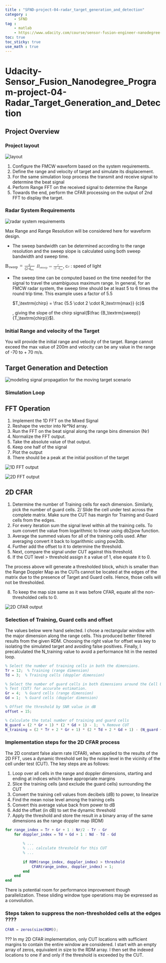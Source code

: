 ```yaml
---
title : "SFND-project-04-radar_target_generation_and_detection"
category :
    - SFND
tag : 
    - matlab
    - https://www.udacity.com/course/sensor-fusion-engineer-nanodegree--nd313
toc: true  
toc_sticky: true 
use_math : true
---
```




# Udacity-Sensor_Fusion_Nanodegree_Program-project-04-Radar_Target_Generation_and_Detection




## Project Overview

### Project layout

![layout](./images/layout.png)

1. Configure the FMCW waveform based on the system requirements.
2. Define the range and velocity of target and simulate its displacement.
3. For the same simulation loop process the transmit and receive signal to determine the beat signal
4. Perform Range FFT on the received signal to determine the Range
5. Towards the end, perform the CFAR processing on the output of 2nd FFT to display the target.


### Radar System Requirements

![radar system requirements](./images/radar%20system%20requirements.png)

Max Range and Range Resolution will be considered here for waveform design.

- The sweep bandwidth can be determined according to the range resolution and the sweep slope is calculated using both sweep bandwidth and sweep time.

<p><span class="MathJax_Preview" style="color: inherit; display: none;"></span><span class="MathJax" id="MathJax-Element-1-Frame" tabindex="0" data-mathml="<math xmlns=&quot;http://www.w3.org/1998/Math/MathML&quot;><msub><mi>B</mi><mrow class=&quot;MJX-TeXAtom-ORD&quot;><mtext>sweep</mtext></mrow></msub><mo>=</mo><mfrac><mi>c</mi><mrow><mo stretchy=&quot;false&quot;>(</mo><mn>2</mn><mo>&amp;#x22C5;</mo><msub><mi>d</mi><mrow class=&quot;MJX-TeXAtom-ORD&quot;><mtext>res</mtext></mrow></msub></mrow></mfrac></math>" role="presentation" style="position: relative;"><nobr aria-hidden="true"><span class="math" id="MathJax-Span-1" style="width: 7.212em; display: inline-block;"><span style="display: inline-block; position: relative; width: 6.193em; height: 0px; font-size: 116%;"><span style="position: absolute; clip: rect(1.569em, 1006.19em, 3.098em, -999.998em); top: -2.388em; left: 0em;"><span class="mrow" id="MathJax-Span-2"><span class="msubsup" id="MathJax-Span-3"><span style="display: inline-block; position: relative; width: 2.627em; height: 0px;"><span style="position: absolute; clip: rect(3.215em, 1000.75em, 4.116em, -999.998em); top: -3.995em; left: 0em;"><span class="mi" id="MathJax-Span-4" style="font-family: MathJax_Math-italic;">B</span><span style="display: inline-block; width: 0px; height: 3.999em;"></span></span><span style="position: absolute; top: -3.838em; left: 0.746em;"><span class="texatom" id="MathJax-Span-5"><span class="mrow" id="MathJax-Span-6"><span class="mtext" id="MathJax-Span-7" style="font-size: 70.7%; font-family: MathJax_Main;">sweep</span></span></span><span style="display: inline-block; width: 0px; height: 3.999em;"></span></span></span></span><span class="mo" id="MathJax-Span-8" style="font-family: MathJax_Main; padding-left: 0.276em;">=</span><span class="mfrac" id="MathJax-Span-9" style="padding-left: 0.276em;"><span style="display: inline-block; position: relative; width: 2em; height: 0px; margin-right: 0.12em; margin-left: 0.12em;"><span style="position: absolute; clip: rect(3.568em, 1000.32em, 4.116em, -999.998em); top: -4.387em; left: 50%; margin-left: -0.155em;"><span class="mi" id="MathJax-Span-10" style="font-size: 70.7%; font-family: MathJax_Math-italic;">c</span><span style="display: inline-block; width: 0px; height: 3.999em;"></span></span><span style="position: absolute; clip: rect(3.333em, 1001.84em, 4.312em, -999.998em); top: -3.564em; left: 50%; margin-left: -0.938em;"><span class="mrow" id="MathJax-Span-11"><span class="mo" id="MathJax-Span-12" style="font-size: 70.7%; font-family: MathJax_Main;">(</span><span class="mn" id="MathJax-Span-13" style="font-size: 70.7%; font-family: MathJax_Main;">2</span><span class="mo" id="MathJax-Span-14" style="font-size: 70.7%; font-family: MathJax_Main;">⋅</span><span class="msubsup" id="MathJax-Span-15"><span style="display: inline-block; position: relative; width: 1.021em; height: 0px;"><span style="position: absolute; clip: rect(3.372em, 1000.36em, 4.116em, -999.998em); top: -3.995em; left: 0em;"><span class="mi" id="MathJax-Span-16" style="font-size: 70.7%; font-family: MathJax_Math-italic;">d<span style="display: inline-block; overflow: hidden; height: 1px; width: 0.002em;"></span></span><span style="display: inline-block; width: 0px; height: 3.999em;"></span></span><span style="position: absolute; top: -3.877em; left: 0.355em;"><span class="texatom" id="MathJax-Span-17"><span class="mrow" id="MathJax-Span-18"><span class="mtext" id="MathJax-Span-19" style="font-size: 50%; font-family: MathJax_Main;">res</span></span></span><span style="display: inline-block; width: 0px; height: 3.999em;"></span></span></span></span></span><span style="display: inline-block; width: 0px; height: 3.999em;"></span></span><span style="position: absolute; clip: rect(0.864em, 1002em, 1.178em, -999.998em); top: -1.291em; left: 0em;"><span style="display: inline-block; overflow: hidden; vertical-align: 0em; border-top: 1.5px solid; width: 2em; height: 0px;"></span><span style="display: inline-block; width: 0px; height: 1.06em;"></span></span></span></span></span><span style="display: inline-block; width: 0px; height: 2.392em;"></span></span></span><span style="display: inline-block; overflow: hidden; vertical-align: -0.725em; border-left: 0px solid; width: 0px; height: 1.593em;"></span></span></nobr><span class="MJX_Assistive_MathML" role="presentation"><math xmlns="http://www.w3.org/1998/Math/MathML"><msub><mi>B</mi><mrow class="MJX-TeXAtom-ORD"><mtext>sweep</mtext></mrow></msub><mo>=</mo><mfrac><mi>c</mi><mrow><mo stretchy="false">(</mo><mn>2</mn><mo>⋅</mo><msub><mi>d</mi><mrow class="MJX-TeXAtom-ORD"><mtext>res</mtext></mrow></msub></mrow></mfrac></math></span></span><script type="math/tex" id="MathJax-Element-1">B_\textrm{sweep} = \frac {c} {(2 \cdot d_\textrm{res}}</script>, <span class="MathJax_Preview" style="color: inherit; display: none;"></span><span class="MathJax" id="MathJax-Element-2-Frame" tabindex="0" data-mathml="<math xmlns=&quot;http://www.w3.org/1998/Math/MathML&quot;><mi>c</mi></math>" role="presentation" style="position: relative;"><nobr aria-hidden="true"><span class="math" id="MathJax-Span-20" style="width: 0.511em; display: inline-block;"><span style="display: inline-block; position: relative; width: 0.433em; height: 0px; font-size: 116%;"><span style="position: absolute; clip: rect(1.804em, 1000.43em, 2.471em, -999.998em); top: -2.349em; left: 0em;"><span class="mrow" id="MathJax-Span-21"><span class="mi" id="MathJax-Span-22" style="font-family: MathJax_Math-italic;">c</span></span><span style="display: inline-block; width: 0px; height: 2.353em;"></span></span></span><span style="display: inline-block; overflow: hidden; vertical-align: -0.043em; border-left: 0px solid; width: 0px; height: 0.639em;"></span></span></nobr><span class="MJX_Assistive_MathML" role="presentation"><math xmlns="http://www.w3.org/1998/Math/MathML"><mi>c</mi></math></span></span><script type="math/tex" id="MathJax-Element-2">c</script> : speed of light</p>

- The sweep time can be computed based on the time needed for the signal to travel the unambiguous maximum range. In general, for an FMCW radar system, the sweep time should be at least 5 to 6 times the round trip time. This example uses a factor of 5.5

    $T_\textrm{chirp} = \frac {5.5 \cdot 2 \cdot R_\textrm{max}} {c}$

    , giving the slope of the chirp signal($\frac {B_\textrm{sweep}} {T_\textrm{chirp}}$).


### Initial Range and velocity of the Target

You will provide the initial range and velocity of the target. Range cannot exceed the max value of 200m and velocity can be any value in the range of -70 to + 70 m/s.



## Target Generation and Detection

![modeling signal propagation for the moving target scenario](./images/modeling%20signal%20propagation%20for%20the%20moving%20target%20scenario.png "Signal Propagation")


### Simulation Loop






## FFT Operation

1. Implement the 1D FFT on the Mixed Signal
2. Reshape the vector into Nr*Nd array.
3. Run the FFT on the beat signal along the range bins dimension (Nr)
4. Normalize the FFT output.
5. Take the absolute value of that output.
6. Keep one half of the signal
7. Plot the output
8. There should be a peak at the initial position of the target


![1D FFT output](./images/1D%20FFT%20output%20for%20the%20target%20located%20at%20110%20meters.png "1D FFT output for the target located at 110 meters")

![2D FFT output](./images/2D%20FFT%20output%20-%20Range%20Doppler%20map.png "2D FFT output - Range Doppler map")




## 2D CFAR

1. Determine the number of Training cells for each dimension. Similarly, pick the number of guard cells.
2/ Slide the cell under test across the complete matrix. Make sure the CUT has margin for Training and Guard cells from the edges.
3. For every iteration sum the signal level within all the training cells. To sum convert the value from logarithmic to linear using db2pow function.
4. Average the summed values for all of the training cells used. After averaging convert it back to logarithmic using pow2db.
5. Further add the offset to it to determine the threshold.
6. Next, compare the signal under CUT against this threshold.
7. If the CUT level > threshold assign it a value of 1, else equate it to 0.

The process above will generate a thresholded block, which is smaller than the Range Doppler Map as the CUTs cannot be located at the edges of the matrix due to the presence of Target and Guard cells. Hence, those cells will not be thresholded.

8. To keep the map size same as it was before CFAR, equate all the non-thresholded cells to 0.

![2D CFAR output](./images/2D%20CFAR%20output.png "output of the 2D CFAR process")


### Selection of Training, Guard cells and offset

The values below were hand selected. I chose a rectangular window with the major dimension along the range cells. This produced better filtered results from the given RDM. Choosing the right value for offset was key to isolating the simulated target and avoiding false positives. Finally, I precalculated the N_training value to avoid a performance hit in the nested loop.

```matlab
% Select the number of training cells in both the dimensions.
Tr = 12;  % Training (range dimension)
Td = 3;  % Training cells (doppler dimension)

% Select the number of guard cells in both dimensions around the Cell Under 
% Test (CUT) for accurate estimation.
Gr = 4;  % Guard cells (range dimension)
Gd = 1;  % Guard cells (doppler dimension)

% Offset the threshold by SNR value in dB
offset = 15;

% Calculate the total number of training and guard cells
N_guard = (2 * Gr + 1) * (2 * Gd + 1) - 1;  % Remove CUT
N_training = (2 * Tr + 2 * Gr + 1) * (2 * Td + 2 * Gd + 1) - (N_guard + 1);
```



### Implementation steps for the 2D CFAR process

The 2D constant false alarm rate (CFAR), when applied to the results of the 2D FFT, uses a dynamic threshold set by the noise level in the vicinity of the cell under test (CUT). The key steps are as follows:

1. Loop over all cells in the range and doppler dimensions, starting and ending at indices which leave appropriate margins
2. Slice the training cells (and exclude the guard cells) surrounding the CUT
3. Convert the training cell values from decibels (dB) to power, to linearize
4. Find the mean noise level among the training cells
5. Convert this average value back from power to dB
6. Add the offset (in dB) to set the dynamic threshold
7. Apply the threshold and store the result in a binary array of the same dimensions as the range doppler map (RDM)

```matlab
for range_index = Tr + Gr + 1 : Nr/2 - Tr - Gr
    for doppler_index = Td + Gd + 1 : Nd - Td - Gd
        
        % ...
        % ... calculate threshold for this CUT
        % ...
        
        if RDM(range_index, doppler_index) > threshold
            CFAR(range_index, doppler_index) = 1;
        end
    end
end
```

There is potential room for performance improvement though parallelization. These sliding window type operations may be expressed as a convolution.




### Steps taken to suppress the non-thresholded cells at the edges ????

```matlab
CFAR = zeros(size(RDM));
```

???
In my 2D CFAR implementation, only CUT locations with sufficient margins to contain the entire window are considered. I start with an empty array of zeros, equivalent in size to the RDM array. I then set the indexed locations to one if and only if the threshold is exceeded by the CUT.
